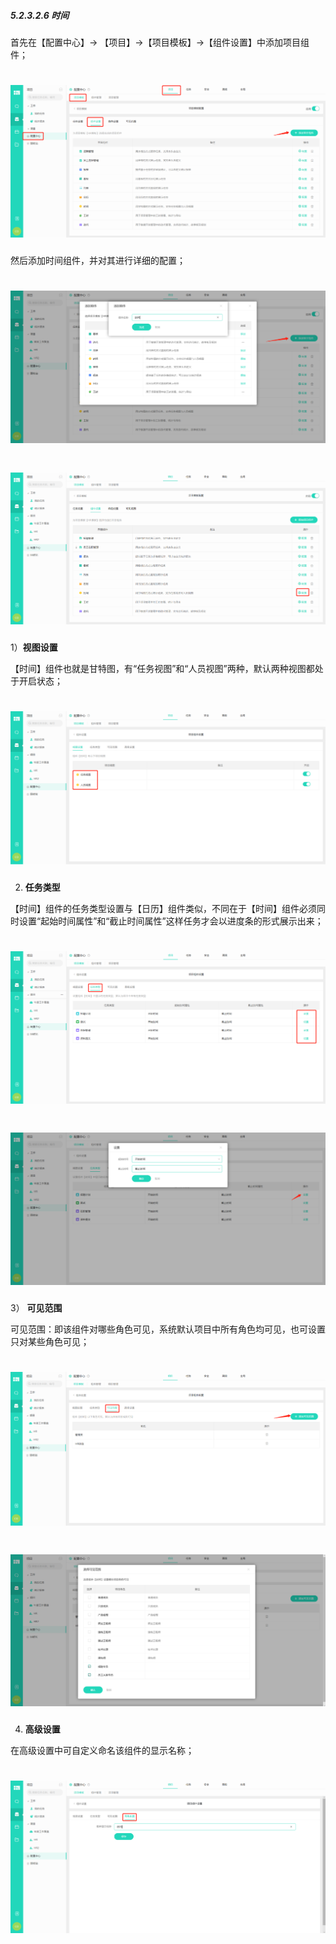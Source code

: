 ##### 5.2.3.2.6 时间

首先在【配置中心】→ 【项目】→【项目模板】→【组件设置】中添加项目组件；

# ![](/assets/3组件管理-添加项目组件1.png)

然后添加时间组件，并对其进行详细的配置；

# ![](/assets/8组件管理-时间1.png)

# ![](/assets/8组件管理-时间2.png)


1）**视图设置**

【时间】组件也就是甘特图，有“任务视图”和“人员视图”两种，默认两种视图都处于开启状态；

# ![](/assets/8组件管理-时间-人员视图.png)

2) **任务类型**

【时间】组件的任务类型设置与【日历】组件类似，不同在于【时间】组件必须同时设置“起始时间属性”和“截止时间属性”这样任务才会以进度条的形式展示出来；

# ![](/assets/8组件管理-时间-任务设置1.png)

# ![](/assets/8组件管理-时间-任务设置2.png)

3） **可见范围**

可见范围：即该组件对哪些角色可见，系统默认项目中所有角色均可见，也可设置只对某些角色可见；

# ![](/assets/8组件管理-可见范围1.png)

# ![](/assets/8组件管理-可见范围2.png)

4) **高级设置**

在高级设置中可自定义命名该组件的显示名称；

# ![](/assets/8组件管理-高级设置.png)